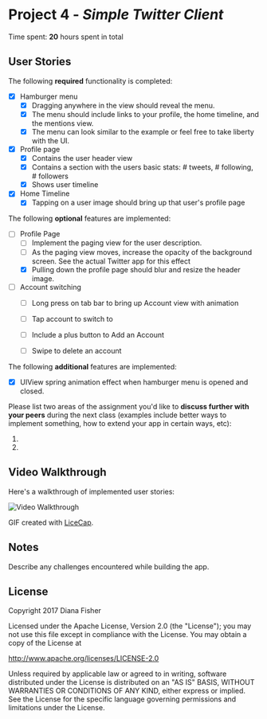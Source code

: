# Project 4 - *Simple Twitter Client*

Time spent: **20** hours spent in total

## User Stories

The following **required** functionality is completed:

- [x] Hamburger menu
    - [x] Dragging anywhere in the view should reveal the menu.
    - [x] The menu should include links to your profile, the home timeline, and the mentions view.
    - [x] The menu can look similar to the example or feel free to take liberty with the UI.
- [x] Profile page
    - [x] Contains the user header view
    - [x] Contains a section with the users basic stats: # tweets, # following, # followers
    - [x] Shows user timeline
- [x] Home Timeline
    - [x] Tapping on a user image should bring up that user's profile page

The following **optional** features are implemented:

- [ ] Profile Page
    - [ ] Implement the paging view for the user description.
    - [ ] As the paging view moves, increase the opacity of the background screen. See the actual Twitter app for this effect
    - [x] Pulling down the profile page should blur and resize the header image.
- [ ] Account switching
    - [ ] Long press on tab bar to bring up Account view with animation
    - [ ] Tap account to switch to
    - [ ] Include a plus button to Add an Account
    - [ ] Swipe to delete an account


The following **additional** features are implemented:

- [x] UIView spring animation effect when hamburger menu is opened and closed.

Please list two areas of the assignment you'd like to **discuss further with your peers** during the next class (examples include better ways to implement something, how to extend your app in certain ways, etc):

1.
2.


## Video Walkthrough

Here's a walkthrough of implemented user stories:

<img src='http://i.imgur.com/link/to/your/gif/file.gif' title='Video Walkthrough' width='' alt='Video Walkthrough' />

GIF created with [LiceCap](http://www.cockos.com/licecap/).

## Notes

Describe any challenges encountered while building the app.

## License

Copyright 2017 Diana Fisher

Licensed under the Apache License, Version 2.0 (the "License");
you may not use this file except in compliance with the License.
You may obtain a copy of the License at

http://www.apache.org/licenses/LICENSE-2.0

Unless required by applicable law or agreed to in writing, software
distributed under the License is distributed on an "AS IS" BASIS,
WITHOUT WARRANTIES OR CONDITIONS OF ANY KIND, either express or implied.
See the License for the specific language governing permissions and
limitations under the License.
